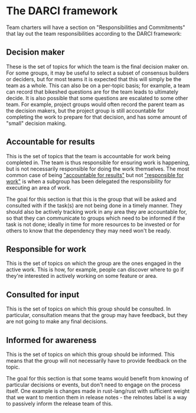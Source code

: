 # The DARCI framework

Team charters will have a section on "Responsibilities and Commitments" that lay out the team responsibilities according to the DARCI framework:

## Decision maker

These is the set of topics for which the team is the final decision maker on. For some groups, it may be useful to select a subset of consensus builders or deciders, but for most teams it is expected that this will simply be the team as a whole. This can also be on a per-topic basis; for example, a team can record that bikeshed questions are for the team leads to ultimately decide. It is also possible that some questions are escalated to some other team. For example, project groups would often record the parent team as the decision makers, but the project group is still accountable for completing the work to prepare for that decision, and has some amount of "small" decision making.

## Accountable for results
This is the set of topics that the team is accountable for work being completed in. The team is thus responsible for ensuring work is happening, but is not necessarily responsible for doing the work themselves. The most common case of being ["accountable for results"](#Accountable-for-results) but not ["responsible for work"](#Responsible-for-work) is when a subgroup has been delegated the responsibility for executing an area of work.

The goal for this section is that this is the group that will be asked and consulted with if the task(s) are not being done in a timely manner. They should also be actively tracking work in any area they are accountable for, so that they can communicate to groups which need to be informed if the task is not done; ideally in time for more resources to be invested or for others to know that the dependency they may need won't be ready.

## Responsible for work

This is the set of topics on which the group are the ones engaged in the active work. This is how, for example, people can discover where to go if they're interested in actively working on some feature or area.

## Consulted for input
This is the set of topics on which this group should be consulted. In particular, consultation means that the group may have feedback, but they are not going to make any final decisions.

## Informed for awareness

This is the set of topics on which this group should be informed. This means that the group will not necessarily have to provide feedback on the topic.

The goal for this section is that some teams would benefit from knowing of particular decisions or events, but don't need to engage on the process itself. One example is changes made in rust-lang/rust with sufficient weight that we want to mention them in release notes - the relnotes label is a way to passively inform the release team of this.

